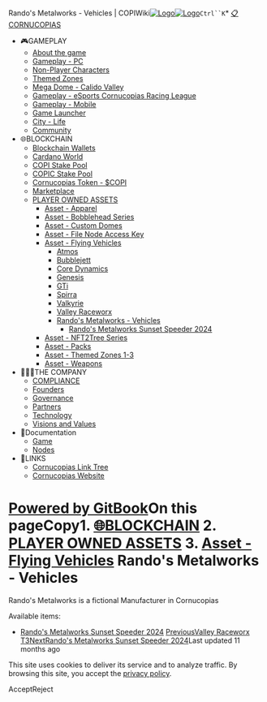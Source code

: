 Rando's Metalworks - Vehicles | COPIWiki[![Logo](https://copiwiki.cornucopias.io/~gitbook/image?url=https%3A%2F%2F1762761122-files.gitbook.io%2F%7E%2Ffiles%2Fv0%2Fb%2Fgitbook-x-prod.appspot.com%2Fo%2Forganizations%252FVpfHHIHQI6ROs7kspCfa%252Fsites%252Fsite_dzbNR%252Flogo%252FxczoLfMLSrLZyl8UxDSg%252FCornucopias_Logo-White-Medium.png%3Falt%3Dmedia%26token%3Dcfef2e74-c264-4b9d-bc1c-d89788f5dc9c&width=260&dpr=4&quality=100&sign=ce383b9c&sv=2)![Logo](https://copiwiki.cornucopias.io/~gitbook/image?url=https%3A%2F%2F1762761122-files.gitbook.io%2F%7E%2Ffiles%2Fv0%2Fb%2Fgitbook-x-prod.appspot.com%2Fo%2Forganizations%252FVpfHHIHQI6ROs7kspCfa%252Fsites%252Fsite_dzbNR%252Flogo%252FxczoLfMLSrLZyl8UxDSg%252FCornucopias_Logo-White-Medium.png%3Falt%3Dmedia%26token%3Dcfef2e74-c264-4b9d-bc1c-d89788f5dc9c&width=260&dpr=4&quality=100&sign=ce383b9c&sv=2)](/)`Ctrl``K`* [📋CORNUCOPIAS](/)
* 🎮GAMEPLAY
	+ [About the game](/gameplay/about-the-game)
	+ [Gameplay - PC](/gameplay/gameplay-pc)
	+ [Non-Player Characters](/gameplay/non-player-characters)
	+ [Themed Zones](/gameplay/themed-zones)
	+ [Mega Dome - Calido Valley](/gameplay/mega-dome-calido-valley)
	+ [Gameplay - eSports Cornucopias Racing League](/gameplay/gameplay-esports-cornucopias-racing-league)
	+ [Gameplay - Mobile](/gameplay/gameplay-mobile)
	+ [Game Launcher](/gameplay/game-launcher)
	+ [City - Life](/gameplay/city-life)
	+ [Community](/gameplay/community)
* 🌐BLOCKCHAIN
	+ [Blockchain Wallets](/blockchain/blockchain-wallets)
	+ [Cardano World](/blockchain/cardano-world)
	+ [COPI Stake Pool](/blockchain/copi-stake-pool)
	+ [COPIC Stake Pool](/blockchain/copic-stake-pool)
	+ [Cornucopias Token - $COPI](/blockchain/cornucopias-token-usdcopi)
	+ [Marketplace](/blockchain/marketplace)
	+ [PLAYER OWNED ASSETS](/blockchain/player-owned-assets)
		- [Asset - Apparel](/blockchain/player-owned-assets/asset-apparel)
		- [Asset - Bobblehead Series](/blockchain/player-owned-assets/asset-bobblehead-series)
		- [Asset - Custom Domes](/blockchain/player-owned-assets/asset-custom-domes)
		- [Asset - File Node Access Key](/blockchain/player-owned-assets/asset-file-node-access-key)
		- [Asset - Flying Vehicles](/blockchain/player-owned-assets/asset-flying-vehicles)
			* [Atmos](/blockchain/player-owned-assets/asset-flying-vehicles/atmos)
			* [Bubblejett](/blockchain/player-owned-assets/asset-flying-vehicles/bubblejett)
			* [Core Dynamics](/blockchain/player-owned-assets/asset-flying-vehicles/core-dynamics)
			* [Genesis](/blockchain/player-owned-assets/asset-flying-vehicles/genesis)
			* [GTi](/blockchain/player-owned-assets/asset-flying-vehicles/gti)
			* [Spirra](/blockchain/player-owned-assets/asset-flying-vehicles/spirra)
			* [Valkyrie](/blockchain/player-owned-assets/asset-flying-vehicles/valkyrie)
			* [Valley Raceworx](/blockchain/player-owned-assets/asset-flying-vehicles/valley-raceworx)
			* [Rando's Metalworks - Vehicles](/blockchain/player-owned-assets/asset-flying-vehicles/randos-metalworks-vehicles)
				+ [Rando's Metalworks Sunset Speeder 2024](/blockchain/player-owned-assets/asset-flying-vehicles/randos-metalworks-vehicles/randos-metalworks-sunset-speeder-2024)
		- [Asset - NFT2Tree Series](/blockchain/player-owned-assets/asset-nft2tree-series)
		- [Asset - Packs](/blockchain/player-owned-assets/asset-packs)
		- [Asset - Themed Zones 1-3](/blockchain/player-owned-assets/asset-themed-zones-1-3)
		- [Asset - Weapons](/blockchain/player-owned-assets/asset-weapons)
* 🧑‍🤝‍🧑THE COMPANY
	+ [COMPLIANCE](/the-company/compliance)
	+ [Founders](/the-company/founders)
	+ [Governance](/the-company/governance)
	+ [Partners](/the-company/partners)
	+ [Technology](/the-company/technology)
	+ [Visions and Values](/the-company/visions-and-values)
* 📖Documentation
	+ [Game](/documentation/game)
	+ [Nodes](/documentation/nodes)
* 🔗LINKS
	+ [Cornucopias Link Tree](https://linktr.ee/cornucopias.game)
	+ [Cornucopias Website](https://www.cornucopias.io)

[Powered by GitBook](https://www.gitbook.com/?utm_source=content&utm_medium=trademark&utm_campaign=PQmCVki2WHg9QcW9pdrX)On this pageCopy1. [🌐BLOCKCHAIN](/blockchain)
2. [PLAYER OWNED ASSETS](/blockchain/player-owned-assets)
3. [Asset - Flying Vehicles](/blockchain/player-owned-assets/asset-flying-vehicles)
Rando's Metalworks - Vehicles
=============================

Rando's Metalworks is a fictional Manufacturer in Cornucopias

Available items:

* [Rando's Metalworks Sunset Speeder 2024](/blockchain/player-owned-assets/asset-flying-vehicles/randos-metalworks-vehicles/randos-metalworks-sunset-speeder-2024)
[PreviousValley Raceworx T3](/blockchain/player-owned-assets/asset-flying-vehicles/valley-raceworx/valley-raceworx-t3)[NextRando's Metalworks Sunset Speeder 2024](/blockchain/player-owned-assets/asset-flying-vehicles/randos-metalworks-vehicles/randos-metalworks-sunset-speeder-2024)Last updated 11 months ago

This site uses cookies to deliver its service and to analyze traffic. By browsing this site, you accept the [privacy policy](https://www.cornucopias.io/privacy-policy).

AcceptReject